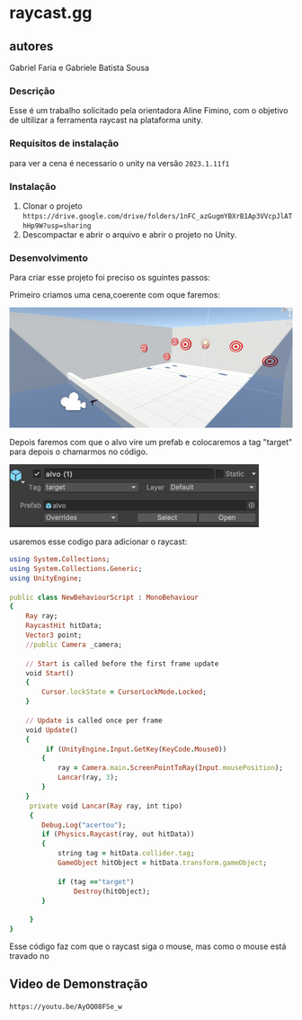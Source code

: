# raycast.gg
## autores
Gabriel Faria e Gabriele Batista Sousa
### Descrição 
Esse é um trabalho solicitado pela orientadora Aline Fimino, com o objetivo de ultilizar a ferramenta raycast na plataforma unity.
### Requisitos de instalação
para ver a cena é necessario o unity na versão `2023.1.11f1`

### Instalação 
1. Clonar o projeto `https://drive.google.com/drive/folders/1nFC_azGugmYBXrB1Ap3VVcpJlAThHp9W?usp=sharing`
2. Descompactar e abrir o arquivo e abrir o projeto no Unity.

### Desenvolvimento 
Para criar esse projeto foi preciso os sguintes passos:

Primeiro criamos uma cena,coerente com oque faremos:

<img src="img/2.png"/>

Depois faremos com que o alvo vire um prefab e colocaremos a tag "target" para depois o chamarmos no código.

<img src="img/3.png"/>

usaremos esse codigo para adicionar o raycast:
```ruby
using System.Collections;
using System.Collections.Generic;
using UnityEngine;

public class NewBehaviourScript : MonoBehaviour
{
    Ray ray;
    RaycastHit hitData;
    Vector3 point;
    //public Camera _camera;

    // Start is called before the first frame update
    void Start()
    {
        Cursor.lockState = CursorLockMode.Locked; 
    }

    // Update is called once per frame
    void Update()
    {
         if (UnityEngine.Input.GetKey(KeyCode.Mouse0))
        {
            ray = Camera.main.ScreenPointToRay(Input.mousePosition);
            Lancar(ray, 3);
        }
    }
     private void Lancar(Ray ray, int tipo)
     {  
        Debug.Log("acertou");
        if (Physics.Raycast(ray, out hitData))
        {
            string tag = hitData.collider.tag;
            GameObject hitObject = hitData.transform.gameObject;

            if (tag =="target")
                Destroy(hitObject);
        }
       
     }
}
````
Esse código faz com que o raycast siga o mouse, mas como o mouse está travado no

## Video de Demonstração
`https://youtu.be/AyOQ08FSe_w`
